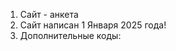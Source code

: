 1. Сайт - анкета
2. Сайт написан 1 Января 2025 года!
3. Дополнительные коды:
   
<!-- Секция 5: Дополнительная секция -->
<!-- <section id="section5">
        <h2>Секция 5</h2>
        <p>Содержимое пятой секции. Здесь может быть текст, изображения или другие элементы.</p>
        <h3>Подзаголовок секции 5</h3>
        <p>Дополнительный текст для подзаголовка.</p>
</section> -->

<!-- <p>Это обычный текст, а это <strong>жирное</strong> слово.</p>
         <p>Это обычный текст, а это <b>жирное</b> слово.</p>
         <p>Это обычный текст, а это <span style="font-weight: bold;">жирное</span> слово.</p>
         <p style="margin-left: 20px;">Это текст с отступом.</p>
         <p style="padding-left: 20px;">Это текст с внутренним отступом.</p>
         <p style="margin-top: 20px; margin-bottom: 20px;">Это текст с отступами сверху и снизу.</p>
         <p style="padding-top: 20px; padding-bottom: 20px;">Это текст с внутренними отступами сверху и снизу. -->
